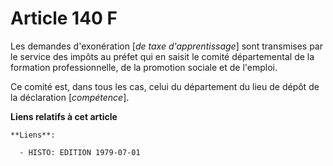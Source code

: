 # Article 140 F

Les demandes d'exonération [*de taxe d'apprentissage*] sont transmises par le service des impôts au préfet qui en saisit le
comité départemental de la formation professionnelle, de la promotion sociale et de l'emploi.

Ce comité est, dans tous les cas, celui du département du lieu de dépôt de la déclaration [*compétence*].

**Liens relatifs à cet article**

	**Liens**:

	  - HISTO: EDITION 1979-07-01
